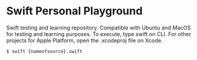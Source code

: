 # Swift Personal Playground

Swift testing and learning repository. Compatible with Ubuntu and MacOS for testing and learning purposes. To execute, type swift on CLI. For other projects for Apple Platform, open the .xcodeproj file on Xcode.

``` bash
$ swift {nameofsource}.swift
```

